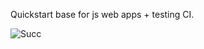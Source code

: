 Quickstart base for js web apps + testing CI.

![Succ](https://github.com/kredenac/js-template/workflows/Node.js%20CI/badge.svg)